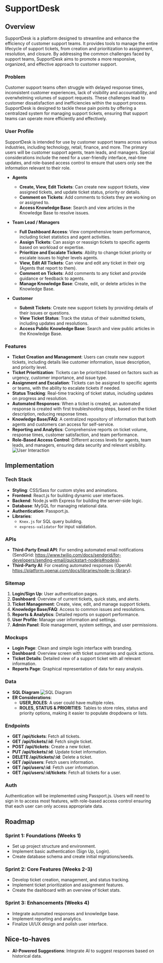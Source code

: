 # SupportDesk

## Overview

SupportDesk is a platform designed to streamline and enhance the efficiency of customer support teams. It provides tools to manage the entire lifecycle of support tickets, from creation and prioritization to assignment, resolution, and closure. By addressing the common challenges faced by support teams, SupportDesk aims to promote a more responsive, organized, and effective approach to customer support.

### Problem

Customer support teams often struggle with delayed response times, inconsistent customer experiences, lack of visibility and accountability, and overwhelming volumes of support requests. These challenges lead to customer dissatisfaction and inefficiencies within the support process. SupportDesk is designed to tackle these pain points by offering a centralized system for managing support tickets, ensuring that support teams can operate more efficiently and effectively.

### User Profile

SupportDesk is intended for use by customer support teams across various industries, including technology, retail, finance, and more. The primary users will be customer support agents, team leads, and managers. Special considerations include the need for a user-friendly interface, real-time updates, and role-based access control to ensure that users only see the information relevant to their role.

- **Agents**

  - **Create, View, Edit Tickets**: Can create new support tickets, view assigned tickets, and update ticket status, priority or details.
  - **Comment on Tickets**: Add comments to tickets they are working on or assigned to.
  - **Access Knowledge Base**: Search and view articles in the Knowledge Base to resolve issues.

- **Team Lead / Managers**

  - **Full Dashboard Access**: View comprehensive team performance, including ticket statistics and agent activities.
  - **Assign Tickets**: Can assign or reassign tickets to specific agents based on workload or expertise.
  - **Prioritize and Escalate Tickets**: Ability to change ticket priority or escalate issues to higher levels agents.
  - **View, Edit All Tickets**: Can view and edit any ticket in their org (Agents that report to them).
  - **Comment on Tickets**: Add comments to any ticket and provide guidance or feedback to agents.
  - **Manage Knowledge Base**: Create, edit, or delete articles in the Knowledge Base.

- **Customer**
  - **Submit Tickets**: Create new support tickets by providing details of their issues or questions.
  - **View Ticket Status**: Track the status of their submitted tickets, including updates and resolutions.
  - **Access Public Knowledge Base**: Search and view public articles in the Knowledge Base.

### Features

- **Ticket Creation and Management**: Users can create new support tickets, including details like customer information, issue description, and priority level.
- **Ticket Prioritization**: Tickets can be prioritized based on factors such as urgency, customer importance, and issue type.
- **Assignment and Escalation**: Tickets can be assigned to specific agents or teams, with the ability to escalate tickets if needed.
- **Status Tracking**: Real-time tracking of ticket status, including updates on progress and resolution.
- **Automated Responses**: When a ticket is created, an automated response is created with first troubleshooting steps, based on the ticket description, reducing response times.
- **Knowledge Base/FAQ**: A centralized repository of information that both agents and customers can access for self-service.
- **Reporting and Analytics**: Comprehensive reports on ticket volume, response times, customer satisfaction, and team performance.
- **Role-Based Access Control**: Different access levels for agents, team leads, and managers, ensuring data security and relevant visibility.
  ![User Interaction](/images/UserInteraction.png)

## Implementation

### Tech Stack

- **Styling**: CSS/Sass for custom styles and animations.
- **Frontend**: React.js for building dynamic user interfaces.
- **Backend**: Node.js with Express for building the server-side logic.
- **Database**: MySQL for managing relational data.
- **Authentication**: Passport.js.
- **Libraries**:
  - `Knex.js` for SQL query building.
  - `express-validator` for input validation.

### APIs

- **Third-Party Email API**: For sending automated email notifications (SendGrid: https://www.twilio.com/docs/sendgrid/for-developers/sending-email/quickstart-nodejs#nodejs).
- **Third-Party AI**: For creating automated responses (OpenAI: https://platform.openai.com/docs/libraries/node-js-library).

### Sitemap

1. **Login/Sign Up**: User authentication pages.
2. **Dashboard**: Overview of current tickets, quick stats, and alerts.
3. **Ticket Management**: Create, view, edit, and manage support tickets.
4. **Knowledge Base/FAQ**: Access to common issues and resolutions.
5. **Reports & Analytics**: Detailed reports on support performance.
6. **User Profile**: Manage user information and settings.
7. **Admin Panel**: Role management, system settings, and user permissions.

### Mockups

- **Login Page**: Clean and simple login interface with branding.
- **Dashboard**: Overview screen with ticket summaries and quick actions.
- **Ticket Details**: Detailed view of a support ticket with all relevant information.
- **Reports Page**: Graphical representation of data for easy analysis.

### Data

- **SQL Diagram**
  ![SQL Diagram](images/ER.Diagram.png)
- **ER Considerations**:
  - **USER_ROLES**: A user could have multiple roles.
  - **ROLES, STATUS & PRIORITIES**: Tables to store roles, status and priority options, making it easier to populate dropdowns or lists.

### Endpoints

- **GET /api/tickets**: Fetch all tickets.
- **GET /api/tickets/:id**: Fetch single ticket.
- **POST /api/tickets**: Create a new ticket.
- **PUT /api/tickets/:id**: Update ticket information.
- **DELETE /api/tickets/:id**: Delete a ticket.
- **GET /api/users**: Fetch users information.
- **GET /api/users/:id**: Fetch user information.
- **GET /api/users/:id/tickets**: Fetch all tickets for a user.

### Auth

Authentication will be implemented using Passport.js. Users will need to sign in to access most features, with role-based access control ensuring that each user can only access appropriate data.

## Roadmap

### Sprint 1: Foundations (Weeks 1)

- Set up project structure and environment.
- Implement basic authentication (Sign Up, Login).
- Create database schema and create initial migrations/seeds.

### Sprint 2: Core Features (Weeks 2-3)

- Develop ticket creation, management, and status tracking.
- Implement ticket prioritization and assignment features.
- Create the dashboard with an overview of ticket stats.

### Sprint 3: Enhancements (Weeks 4)

- Integrate automated responses and knowledge base.
- Implement reporting and analytics.
- Finalize UI/UX design and polish user interface.

## Nice-to-haves

- **AI-Powered Suggestions**: Integrate AI to suggest responses based on historical data.
